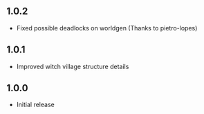 ## 1.0.2

- Fixed possible deadlocks on worldgen (Thanks to pietro-lopes)

## 1.0.1

- Improved witch village structure details

## 1.0.0

- Initial release